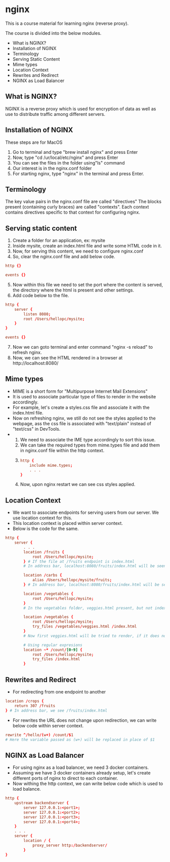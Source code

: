 # nginx
This is a course material for learning nginx (reverse proxy).

The course is divided into the below modules.
- What is NGINX?
- Installation of NGINX
- Terminology
- Serving Static Content
- Mime types
- Location Context
- Rewrites and Redirect
- NGINX as Load Balancer

## What is NGINX?

NGINX is a reverse proxy which is used for encryption of data as well as use to distribute traffic among different servers.

## Installation of NGINX

These steps are for MacOS
1. Go to terminal and type "brew install nginx" and press Enter
2. Now, type "cd /ur/local/etc/nginx" and press Enter
3. You can see the files in the folder using"ls" command
4. Our interest is in the nginx.conf folder
5. For starting nginx, type "nginx" in the terminal and press Enter.

## Terminology

The key value pairs in the nginx.conf file are called "directives"
The blocks present (containing curly braces) are called "contexts".
Each context contains directives specific to that context for configuring nginx.

## Serving static content

1. Create a folder for an application, ex: mysite
2. Inside mysite, create an index.html file and write some HTML code in it.
3. Now, for serving this content, we need to configure nginx.conf
4. So, clear the nginx.conf file and add below code.
```nginx.conf
http {}

events {}
```
5. Now within this file we need to set the port where the content is served, the directory where the html is present and other settings.
6. Add code below to the file.
```nginx.conf
http {
    server {
        listen 8080;
        root /Users/hellopc/mysite;
    }
}

events {}
```
7. Now we can goto terminal and enter command "nginx -s reload" to refresh nginx.
8. Now, we can see the HTML rendered in a browser at http://localhost:8080/

## Mime types

- MIME is a short form for "Multipurpose Internet Mail Extensions"
- It is used to associate particular type of files to render in the website accordingly.
- For example, let's create a styles.css file and associate it with the index.html file.
- Now on refreshing nginx, we still do not see the styles applied to the webpage, ass the css file is associated with "text/plain" instead of "text/css" in DevTools.
- 1. We need to associate the IME type accordingly to sort this issue.
  2. We can take the required types from mime.types file and add them in nginx.conf file within the http context.
  3. ```nginx.conf
     http {
         include mime.types;
         . . .
     }
     ```
  4. Now, upon nginx restart we can see css styles applied.
 
## Location Context

- We want to associate endpoints for serving users from our server. We use location context for this.
- This location context is placed within server context.
- Below is the code for the same.
```nginx.conf
http {
    server {
        . . .
        location /fruits {
            root /Users/hellopc/mysite;
        } # If the file at /fruits endpoint is index.html
        # In address bar, localhost:8080/fruits/index.html will be seen

        location /carbs {
            alias /Users/hellopc/mysite/fruits;
        } # In address bar, localhost:8080/fruits/index.html will be seen

        location /vegetables {
            root /Users/hellopc/mysite;
        }
        # In the vegetables folder, veggies.html present, but not index.html, so above context will give error.

        location /vegetables {
            root /Users/hellopc/mysite;
            try_files /vegetables/veggies.html /index.html
        }
        # Now first veggies.html will be tried to render, if it does not exist, mysite/index.html renders.

        # Using regular expresions
        location ~* /count/[0-9] {
            root /Users/hellopc/mysite;
            try_files /index.html
        }
```

## Rewrites and Redirect

- For redirecting from one endpoint to another
```nginx.conf
location /crops {
    return 307 /fruits
} # In address bar, we see /fruits/index.html
```

- For rewrites the URL does not change upon redirection, we can write below code within server context.
```nginx.conf
rewrite ^/hello/(w+) /count/$1
# Here the variable passed as (w+) will be replaced in place of $1
```

## NGINX as Load Balancer

- For using nginx as a load balancer, we need 3 docker containers.
- Assuming we have 3 docker containers already setup, let's create different ports of nginx to direct to each container.
- Now withing the http context, we can write below code which is used to load balance.
```nginx.conf
http {
    upstream backendserver {
        server 127.0.0.1:<port1>;
        server 127.0.0.1:<port2>;
        server 127.0.0.1:<port3>;
        server 127.0.0.1:<port4>;
    }
    . . .
    server {
        location / {
            proxy_server http:/backendserver/
        }
}
```


